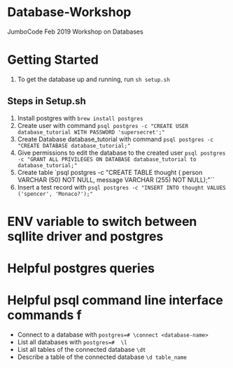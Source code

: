 # Database-Workshop
JumboCode Feb 2019 Workshop on Databases



# Getting Started

1. To get the database up and running, run  `sh setup.sh`


## Steps in Setup.sh

1. Install postgres with `brew install postgres`
2. Create user with command `psql postgres -c "CREATE USER database_tutorial WITH PASSWORD 'supersecret';"`
3. Create  Database database_tutorial with command `psql postgres -c "CREATE DATABASE database_tutorial;"`
4. Give permissions to edit the database to the created user `psql postgres -c "GRANT ALL PRIVILEGES ON DATABASE database_tutorial to database_tutorial;"`
5. Create table `psql postgres -c "CREATE TABLE thought ( person VARCHAR (50) NOT NULL, message VARCHAR (255) NOT NULL);"``
6. Insert a test record with `psql postgres -c "INSERT INTO thought VALUES ('spencer', 'Monaco?');"`

# ENV variable to switch between sqllite driver and postgres


# Helpful postgres queries

# Helpful psql command line interface commands f

  * Connect to a database with `postgres=# \connect <database-name>`
  * List all databases with `postgres=#  \l`
  * List all tables of the connected  database `\dt`
  * Describe a table of the connected database `\d table_name`
